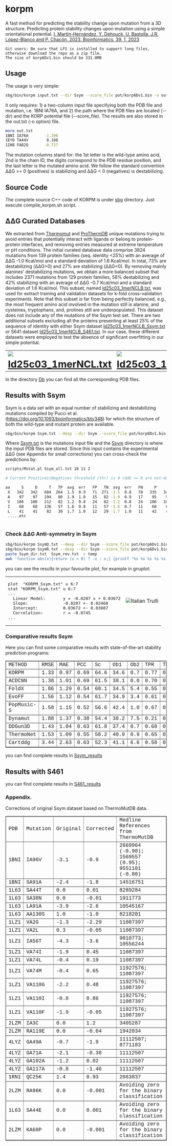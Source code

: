 # korpm

A fast method for predicting the stability change upon mutation from a 3D structure. Predicting protein stability changes upon mutation using a simple orientational potential. [I. Martín-Hernández, Y. Dehouck, U. Bastolla, J.R. López-Blanco and P. Chacón. 2023. Bioinformatics, 39, 1, 2023](https://academic.oup.com/bioinformatics/article/39/1/btad011/6984713) 
```
Git users: Be sure that LFS is installed to support long files, otherwise download the repo as a zip file.
The size of korp6Dv1.bin should be 331.8MB
```
## Usage 

The usage is very simple:  

```sh
sbg/bin/korpm input.txt --dir Ssym --score_file pot/korp6Dv1.bin -o out.txt
```
it only requires: 1) a two-column input file specifying both the PDB file and mutation, i.e. 1BNI IA76A,  and 2) the path where the PDB files are located (--dir) and the KORP potential file (--score_file).  The results are also stored in the out.txt (-o option) file.

```sh
more out.txt
1BNI IA76A       -1.396
1EY0 TA44V        0.108
1IHB FA82Q       -0.727
```
The mutation columns stand for: the 1st letter is the wild-type amino acid, 2nd is the chain ID, the digits correspond to the PDB residue position, and the last letter is the mutated amino acid. We follow the standard convention ΔΔG >= 0 (positives) is stabilizing and ΔΔG < 0 (negatives) is destabilizing.

## Source Code

The complete source C++ code of KORPM  is under [sbg](sbg) directory. Just execute compile_korpm.sh script.

## ΔΔG Curated Databases

We extracted from [Thermomut](http://biosig.unimelb.edu.au/thermomutdb/) and [ProThermDB](https://web.iitm.ac.in/bioinfo2/prothermdb/index.html) unique mutations trying to avoid entries that potentially interact with ligands or belong to protein-protein interfaces, 
and removing entries measured at extreme temperature or pH conditions. The initial curated database data comprise 3824 mutations from 139 protein families
 (seq. identity <25%) with an average of ΔΔG -1.0 Kcal/mol and a standard deviation of 1.6 Kcal/mol. In total, 73% are destabilizing (ΔΔG>0) and 27% are stabilizing (ΔΔG<0). 
 By removing mainly alanines' destabilizing mutations, we obtain a more balanced subset that includes 2371 mutations from 129 protein families, 58% destabilizing and 42% stabilizing with an average of ΔΔG -0.7 Kcal/mol and a standard deviation of 1.6 Kcal/mol. 
 This subset, named [Id25c03_1merNCLB.txt](Id25c03_1merNCLB.txt), was used for extract training and validation datasets for k-fold cross-validation experiments. Note that this subset is far from being perfectly balanced, e.g., the most frequent amino acid involved 
 in the mutation still is alanine, and cysteines, tryptophans, and, prolines still are underpopulated. This dataset does not include any of the mutations of the Ssym test set. There are two additional subsets excluding 
 all the proteins presenting at least 25% of the sequence of identity with either Ssym dataset [Id25c03_1merNCLB_Ssym.txt](Id25c03_1merNCLB_Ssym.txt) or S641 dataset
 [Id25c03_1merNCLB_S461.txt](Id25c03_1merNCLB_S461.txt). In our case, these different datasets were employed to test the absence of significant overfitting in our simple potential. 
 
<table border="0">

 <tr>
    <td>
     <img src="images/unbalanced.jpg">  </td>
    <td> 
      <img src="images/balanced.jpg">  </td>
 </tr>
  <tr>
    <td align="center" ><b style="font-size:30px"><a href="Id25c03_1merNCL.txt">Id25c03_1merNCL.txt</a> </b></td>
    <td align="center" ><b style="font-size:30px"><a href="Id25c03_1merNCLB.txt">Id25c03_1merNCLB.txt</a> </b></td>
 </tr></table>

In the directory [Db](Db) you can find all the corresponding PDB files. 

## Results with Ssym

Ssym is a data set with an equal number of stabilizing and destabilizing mutations compiled by Pucci et al. (https://doi.org/10.1093/bioinformatics/bty348) for which the structure of both the wild-type and mutant protein are available.  

```sh
sbg/bin/korpm Ssym.txt --dexp --dir Ssym --score_file pot/korp6Dv1.bin -o Ssym_all.txt
```
Where [Ssym.txt](Ssym.txt) is the mutations input file and the [Ssym](Ssym) directory is where the input PDB files are stored. Since this input contains the experimental ΔΔG (see Appendix for small corrections) you can cross-check the predictions by: 
```sh
scripts/Mstat.pl Ssym_all.txt 10 11 2

# Current Positives|Negatives threshold (thr) is 0 (ddG >= 0 are not-destabilizing [positives] and ddG < 0 are destabilizing [negatives]).

aa     S     D     T   TP  avg  err   FP   TN  avg  err   FN     P     N   SEN   SPE   PPV   NPV   ACC  accn  RMSE  MAE   PCC    Sc    Ob1   Ob2  MCC
 X   342   342   684  264  1.5  0.9   71  271 -1.5  0.8   78   335   349 0.772 0.792 0.788 0.777 0.782 0.782 1.331 0.969 0.695  64.6  34.6   0.7  0.56
 A    97    97   194   80  1.9  1.0   15   82 -1.9  0.9   17    95    99 0.825 0.845 0.842 0.828 0.835 0.835 1.525 1.089 0.744  67.0  32.0   1.0  0.67
 V   106   106   212   82  1.2  0.8   24   82 -1.2  0.8   24   106   106 0.774 0.774 0.774 0.774 0.774 0.774 1.187 0.871 0.691  64.6  35.4   0.0  0.55
 I    68    68   136   57  1.6  0.8   11   57 -1.6  0.7   11    68    68 0.838 0.838 0.838 0.838 0.838 0.838 1.128 0.890 0.810  66.9  31.6   1.5  0.68
 L    41    41    82   30  1.7  1.0   12   29 -1.7  1.0   11    42    40 0.732 0.707 0.714 0.725 0.720 0.720 1.507 1.123 0.638  62.2  37.8   0.0  0.44
 .....etc
 
```

 
### Check ΔΔG Anti-symmetry in Ssym

```sh
sbg/bin/korpm SsymD.txt --dexp --dir Ssym --score_file pot/korp6Dv1.bin -o Ssym_dir.txt
sbg/bin/korpm SsymR.txt --dexp --dir Ssym --score_file pot/korp6Dv1.bin -o Ssym_rev.txt
paste Ssym_dir.txt  Ssym_rev.txt  > temp
awk 'function abs(x){return (x < 0) ? -x : x;} {printf "%s %s %s %s %s %s %s %f  %f %s %s\n",$1,$19, $2, $20, $10, $11,$29, ($11+$29), abs(($11+$29)), $3, $4  }' temp > KORPM_Ssym.txt
```

you can see the results in your favourite plot, for example in gnuplot:


<table border="0">

 <tr>
    <td>
<pre>
plot  "KORPM_Ssym.txt" u 6:7
stat "KORPM_Ssym.txt" u 6:7
...
  Linear Model:       y = -0.8207 x + 0.03672
  Slope:              -0.8207 +- 0.02468
  Intercept:          0.03672 +- 0.03807
  Correlation:        r = -0.8745
...
</pre>
  </td>
    <td> 
      <img src="images/gnuplot.jpg" alt="Italian Trulli">  </td>
 </tr>
</table>

### Comparative results Ssym

Here you can find some comparative results with state-of-the-art stability prediction programs:
<font size="8" face="Courier New" >
<table border="1">
<tr><td>METHOD</td><td>RMSE</td><td>MAE</td><td>PCC</td><td>Sc</td><td>Ob1</td><td>Ob2</td><td>TPR</td><td>TNR</td><td> PPV</td><td>NPV</td><td>ACC</td><td>MCC</td><td>AROC</td><td>APRC</td></tr>
<tr><td>KORPM</td><td>1.33</td><td>0.97</td><td>0.69</td><td>64.6</td><td>34.6</td><td>0.7</td><td>0.77</td><td>0.79</td><td>0.79</td><td>0.78</td><td>0.78</td><td>0.56</td><td>0.86</td><td>0.86</td></tr>
<tr><td>ACDCNN</td><td>1.38</td><td>1.01</td><td>0.69</td><td>61.5</td><td>38.1</td><td>0.0</td><td>0.70</td><td>0.70</td><td>0.70</td><td>0.70</td><td>0.70</td><td>0.40</td><td>0.80</td><td>0.80</td></tr>
<tr><td>FoldX</td><td>1.86</td><td>1.29</td><td>0.54</td><td>60.1</td><td>34.5</td><td>5.4</td><td>0.55</td><td>0.78</td><td>0.71</td><td>0.63</td><td>0.66</td><td>0.33</td><td>0.74</td><td>0.75</td></tr>
<tr><td>EvoFF</td><td>1.56</td><td>1.12</td><td>0.54</td><td>61.7</td><td>34.9</td><td>3.4</td><td>0.61</td><td>0.70</td><td>0.67</td><td>0.64</td><td>0.66</td><td>0.31</td><td>0.74</td><td>0.75</td></tr>
<tr><td>PopMusic-S</td><td>1.58</td><td>1.15</td><td>0.52</td><td>56.6</td><td>42.4</td><td>1.0</td><td>0.67</td><td>0.71</td><td>0.70</td><td>0.68</td><td>0.69</td><td>0.38</td><td>0.76</td><td>0.74</td></tr>
<tr><td>Dynamut</td><td>1.88</td><td>1.37</td><td>0.38</td><td>54.4</td><td>38.2</td><td>7.5</td><td>0.21</td><td>0.88</td><td>0.64</td><td>0.53</td><td>0.55</td><td>0.13</td><td>0.62</td><td>0.62</td></tr>
<tr><td>DDGun3D</td><td>1.43</td><td>1.04</td><td>0.63</td><td>61.8</td><td>37.4</td><td>0.7</td><td>0.68</td><td>0.69</td><td>0.69</td><td>0.69</td><td>0.69</td><td>0.37</td><td>0.75</td><td>0.76</td></tr>
<tr><td>ThermoNet</td><td>1.53</td><td>1.09</td><td>0.55</td><td>58.2</td><td>40.9</td><td>0.9</td><td>0.65</td><td>0.70</td><td>0.69</td><td>0.67</td><td>0.68</td><td>0.35</td><td>0.75</td><td>0.74</td></tr>
<tr><td>Cartddg</td><td>3.44</td><td>2.63</td><td>0.63</td><td>52.3</td><td>41.1</td><td>6.6</td><td>0.58</td><td>0.87</td><td>0.82</td><td>0.67</td><td>0.73</td><td>0.47</td><td>0.81</td><td>0.82</td></tr>
</table>
</font>

you can find complete results in [Ssym_results](Ssym_results)  

## Results with S461

you can find complete results in [S461_results](S461_results)

### Appendix.

Corrections of original Ssym dataset based on ThermoMutDB data.

<font size="8" face="Courier New" >
<table border="1">
<tr><td>PDB</td><td>Mutation</td><td>Original </td><td>Corrected </td><td> Medline References from ThermoMutDB</td></tr>
<tr><td>1BNI</td><td>IA96V</td><td>-3.1</td><td>-0.9</td><td>2669964 (-0.90); 1569557 (0.95);  9551101 (-0.80)</td></tr>
<tr><td>1BNI</td><td>SA91A</td><td>-2.4</td><td>-1.8</td><td>14516751</td></tr>
<tr><td>1L63</td><td>SA44T</td><td>0.0</td><td>0.01</td><td>8289284</td> </tr>
<tr><td>1L63</td><td>SA38N</td><td>0.0</td><td>-0.01</td><td>1911773</td></tr>
<tr><td>1L63</td><td>LA91A</td><td>-3.9</td><td>-2.6</td><td>10545167</td></tr>
<tr><td>1L63</td><td>AA130S</td><td>1.0</td><td>-1.0</td><td>8218201</td></tr>
<tr><td>1LZ1</td><td>VA2G</td><td>-1.3</td><td>-2.29</td><td>11087397</td></tr>
<tr><td>1LZ1</td><td>VA2L</td><td>0.3</td><td>-0.05</td><td>11087397</td></tr>
<tr><td>1LZ1</td><td>IA56T</td><td>-4.3</td><td>-3.6</td><td>9010773; 10556244</td></tr>
<tr><td>1LZ1</td><td>VA74I</td><td>-1.9</td><td>0.45</td><td>11087397</td></tr>
<tr><td>1LZ1</td><td>VA74L</td><td>-0.4</td><td>0.19</td><td>11087397</td></tr>
<tr><td>1LZ1</td><td>VA74M</td><td>-0.4</td><td>0.65</td><td>11927576; 11087397</td></tr>
<tr><td>1LZ1</td><td>VA110G</td><td>-2.2</td><td>0.48</td><td>11927576; 11087397</td></tr>
<tr><td>1LZ1</td><td>VA110I</td><td>-0.8</td><td>0.86</td><td>11927576; 11087397</td></tr>
<tr><td>1LZ1</td><td>VA110F</td><td>-1.9</td><td>-0.05</td><td>11927576; 11087397</td></tr>
<tr><td>2LZM</td><td>IA3C</td><td>0.0</td><td>1.2</td><td>3405287 </td></tr>
<tr><td>2LZM</td><td>RA119E</td><td>0.0</td><td>-0.04</td><td>1942034 </td></tr> 
<tr><td>4LYZ</td><td>GA49A</td><td>-0.7</td><td>-1.9</td><td>11112507; 8771183</td></tr>
<tr><td>4LYZ</td><td>GA71A</td><td>-2.1</td><td>-0.38</td><td>11112507</td></tr>
<tr><td>4LYZ</td><td>GA102A</td><td>-1.2</td><td>0.02</td><td>11112507</td></tr>
<tr><td>4LYZ</td><td>GA117A</td><td>-0.8</td><td>-1.46</td><td>11112507</td></tr>
<tr><td>1RN1</td><td>QC25K</td><td>1.4</td><td>0.93</td><td>2663837</td></tr>
<tr><td>2LZM</td><td>RA96K</td><td>0.0</td><td>-0.001</td><td>Avoiding zero for the binary classification</td></tr>
<tr><td>1L63</td><td>SA44E</td><td>0.0</td><td>0.001</td><td>Avoiding zero for the binary classification</td></tr>
<tr><td>2LZM</td><td>KA60P</td><td>0.0</td><td>-0.001</td><td>Avoiding zero for the binary classification</td></tr>
</table>
</font>
